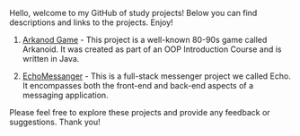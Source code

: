 

Hello, welcome to my GitHub of study projects! Below you can find descriptions and links to the projects. Enjoy!

1. [Arkanod Game](https://github.com/guretskiysemyon/ArkanoidGame) - 
This project is a well-known 80-90s game called Arkanoid. It was created as part of an OOP Introduction Course and is written in Java.


2. [EchoMessanger](https://github.com/guretskiysemyon/EchoMessenger) - 
This is a full-stack messenger project we called Echo. It encompasses both the front-end and back-end aspects of a messaging application.

Please feel free to explore these projects and provide any feedback or suggestions. Thank you!
